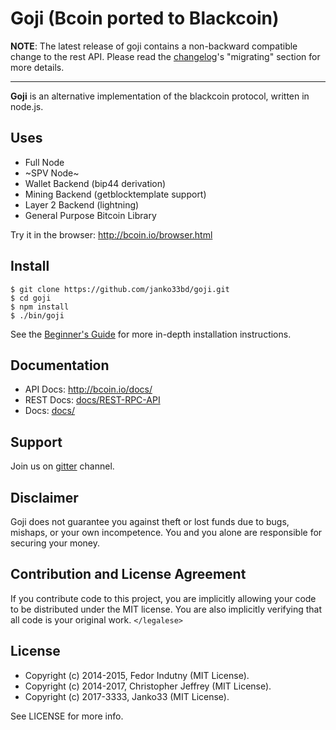 # Goji (Bcoin ported to Blackcoin)

__NOTE__: The latest release of goji contains a non-backward compatible change
to the rest API. Please read the [changelog]'s "migrating" section for more
details.

---

**Goji** is an alternative implementation of the blackcoin protocol, written in
node.js.

## Uses

- Full Node
- ~SPV Node~
- Wallet Backend (bip44 derivation)
- Mining Backend (getblocktemplate support)
- Layer 2 Backend (lightning)
- General Purpose Bitcoin Library

Try it in the browser: http://bcoin.io/browser.html

## Install

```
$ git clone https://github.com/janko33bd/goji.git
$ cd goji
$ npm install
$ ./bin/goji
```

See the [Beginner's Guide][guide] for more in-depth installation instructions.

## Documentation

- API Docs: http://bcoin.io/docs/
- REST Docs: [docs/REST-RPC-API](docs/REST-RPC-API.md)
- Docs: [docs/](docs/README.md)

## Support

Join us on [gitter][gitter] channel.

## Disclaimer

Goji does not guarantee you against theft or lost funds due to bugs, mishaps,
or your own incompetence. You and you alone are responsible for securing your
money.

## Contribution and License Agreement

If you contribute code to this project, you are implicitly allowing your code
to be distributed under the MIT license. You are also implicitly verifying that
all code is your original work. `</legalese>`

## License

- Copyright (c) 2014-2015, Fedor Indutny (MIT License).
- Copyright (c) 2014-2017, Christopher Jeffrey (MIT License).
- Copyright (c) 2017-3333, Janko33 (MIT License).

See LICENSE for more info.

[purse]: https://purse.io
[guide]: https://github.com/bcoin-org/bcoin/blob/master/docs/Beginner's-Guide.md
[gitter]: https://gitter.im/BlackCoin_Hub
[changelog]: https://github.com/bcoin-org/bcoin/blob/master/CHANGELOG.md
